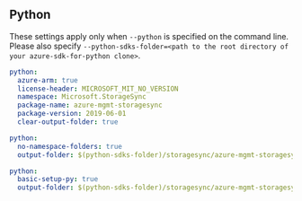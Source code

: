 ## Python

These settings apply only when `--python` is specified on the command line.
Please also specify `--python-sdks-folder=<path to the root directory of your azure-sdk-for-python clone>`.

```yaml $(python)
python:
  azure-arm: true
  license-header: MICROSOFT_MIT_NO_VERSION
  namespace: Microsoft.StorageSync
  package-name: azure-mgmt-storagesync
  package-version: 2019-06-01
  clear-output-folder: true
```

``` yaml $(python) && $(python-mode) == 'update'
python:
  no-namespace-folders: true
  output-folder: $(python-sdks-folder)/storagesync/azure-mgmt-storagesync/azure/mgmt/storagesync
```
``` yaml $(python) && $(python-mode) == 'create'
python:
  basic-setup-py: true
  output-folder: $(python-sdks-folder)/storagesync/azure-mgmt-storagesync
```